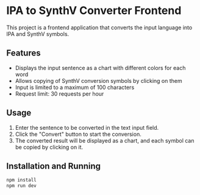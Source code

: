 # IPA to SynthV Converter Frontend

This project is a frontend application that converts the input language into IPA and SynthV symbols.

## Features

- Displays the input sentence as a chart with different colors for each word
- Allows copying of SynthV conversion symbols by clicking on them
- Input is limited to a maximum of 100 characters
- Request limit: 30 requests per hour

## Usage

1. Enter the sentence to be converted in the text input field.
2. Click the "Convert" button to start the conversion.
3. The converted result will be displayed as a chart, and each symbol can be copied by clicking on it.

## Installation and Running

```sh
npm install
npm run dev
```
